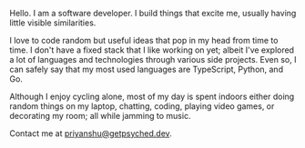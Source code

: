 Hello. I am a software developer. I build things that excite me, usually having little visible similarities.

I love to code random but useful ideas that pop in my head from time to time. I don't have a fixed stack that I like working on yet; albeit I've explored a lot of languages and technologies through various side projects. Even so, I can safely say that my most used languages are TypeScript, Python, and Go.

Although I enjoy cycling alone, most of my day is spent indoors either doing random things on my laptop, chatting, coding, playing video games, or decorating my room; all while jamming to music.

Contact me at priyanshu@getpsyched.dev.
